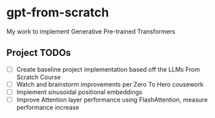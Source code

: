 # gpt-from-scratch
My work to implement Generative Pre-trained Transformers



## Project TODOs
- [ ] Create baseline project implementation based off the LLMs From Scratch Course
- [ ] Watch and brainstorm improvements per Zero To Hero cousework 
- [ ] Implement sinusoidal positional embeddings
- [ ] Improve Attention layer performance using FlashAttention, measure performance increase
